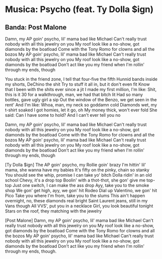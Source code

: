 # Musica: Psycho (feat. Ty Dolla $ign)

## Banda: Post Malone

Damn, my AP goin' psycho, lil' mama bad like Michael
Can't really trust nobody with all this jewelry on you
My roof look like a no-show, got diamonds by the boatload
Come with the Tony Romo for clowns and all the bozos
My AP goin' psycho, lil' mama bad like Michael
Can't really trust nobody with all this jewelry on you
My roof look like a no-show, got diamonds by the boatload
Don't act like you my friend when I'm rollin' through my ends, though

You stuck in the friend zone, I tell that four-five the fifth
Hunnid bands inside my shorts, DeChino the shit
Try to stuff it all in, but it don't even fit
Know that I been with the shits ever since a jit
I made my first million, I'm like: Shit, this is it
30 for a walkthrough, man, we had that bitch lit
Had so many bottles, gave ugly girl a sip
Out the window of the Benzo, we get seen in the rent'
And I'm like: Whoa, man, my neck so goddamn cold
Diamonds wet, my t-shirt soaked
I got homies, let it go, oh
My money thick, won't ever fold
She said: Can I have some to hold?
And I can't ever tell you no

Damn, my AP goin' psycho, lil' mama bad like Michael
Can't really trust nobody with all this jewelry on you
My roof look like a no-show, got diamonds by the boatload
Come with the Tony Romo for clowns and all the bozos
My AP goin' psycho, lil' mama bad like Michael
Can't really trust nobody with all this jewelry on you
My roof look like a no-show, got diamonds by the boatload
Don't act like you my friend when I'm rollin' through my ends, though

[Ty Dolla $ign]
The AP goin' psycho, my Rollie goin' brazy
I'm hittin' lil' mama, she wanna have my babies
It's fifty on the pinky, chain so stanky
You should see the whip, promise I can take yo' bitch
Dolla ridin' in an old school Chevy, it's a drop top
Boolin' with a thot-thot, she gon' give me top-top
Just one switch, I can make the ass drop
Ayy, take you to the smoke shop
We gon' get high, ayy, we gon' hit Rodeo
Dial up Valentino, we gon' hit Pico
Take you where I'm from, take you to the slums
This ain't happen overnight, no, these diamonds real bright
Saint Laurent jeans, still in my Vans though
All VVS', put you in a necklace
Girl, you look beautiful tonight
Stars on the roof, they matching with the jewelry

[Post Malone]
Damn, my AP goin' psycho, lil' mama bad like Michael
Can't really trust nobody with all this jewelry on you
My roof look like a no-show, got diamonds by the boatload
Come with the Tony Romo for clowns and all the bozos
My AP goin' psycho, lil' mama bad like Michael
Can't really trust nobody with all this jewelry on you
My roof look like a no-show, got diamonds by the boatload
Don't act like you my friend when I'm rollin' through my ends, though.